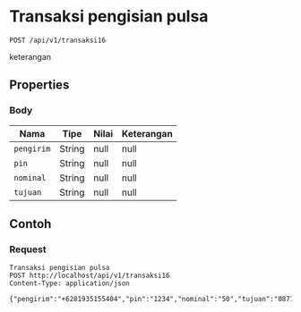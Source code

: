 # Transaksi pengisian pulsa
```http
POST /api/v1/transaksi16
```
keterangan
## Properties
### Body
Nama | Tipe | Nilai | Keterangan
--- | --- | --- | ---
<code>pengirim</code> | String | null | null
<code>pin</code> | String | null | null
<code>nominal</code> | String | null | null
<code>tujuan</code> | String | null | null
## Contoh
### Request
```http
Transaksi pengisian pulsa
POST http://localhost/api/v1/transaksi16
Content-Type: application/json

{"pengirim":"+6281935155404","pin":"1234","nominal":"50","tujuan":"087758437457"}
```
